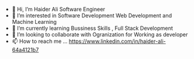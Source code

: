 - 👋 Hi, I’m Haider Ali Software Engineer 
- 👀 I’m interested in Software Development Web Development and Machine Learning
- 🌱 I’m currently learning Bussiness Skills , Full Stack Development 
- 💞️ I’m looking to collaborate with Ogranization for Working as developer 
- 📫 How to reach me ... https://www.linkedin.com/in/haider-ali-64a4121b7

<!---
Harry3737/Harry3737 is a ✨ special ✨ repository because its `README.md` (this file) appears on your GitHub profile.
You can click the Preview link to take a look at your changes.
--->
